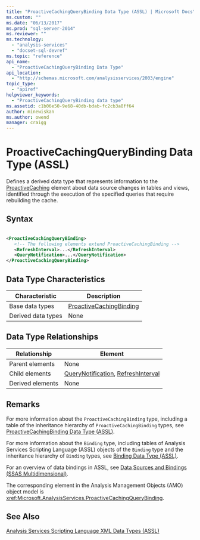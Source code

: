 ```yaml
---
title: "ProactiveCachingQueryBinding Data Type (ASSL) | Microsoft Docs"
ms.custom: ""
ms.date: "06/13/2017"
ms.prod: "sql-server-2014"
ms.reviewer: ""
ms.technology: 
  - "analysis-services"
  - "docset-sql-devref"
ms.topic: "reference"
api_name: 
  - "ProactiveCachingQueryBinding Data Type"
api_location: 
  - "http://schemas.microsoft.com/analysisservices/2003/engine"
topic_type: 
  - "apiref"
helpviewer_keywords: 
  - "ProactiveCachingQueryBinding data type"
ms.assetid: c1b06e50-9e68-40db-bdab-fc2cb3a8ff64
author: minewiskan
ms.author: owend
manager: craigg
---
```

# ProactiveCachingQueryBinding Data Type (ASSL)
  Defines a derived data type that represents information to the [ProactiveCaching](../objects/proactivecaching-element-assl.md) element about data source changes in tables and views, identified through the execution of the specified queries that require rebuilding the cache.  
  
## Syntax  
  
```xml  
  
<ProactiveCachingQueryBinding>  
   <!-- The following elements extend ProactiveCachingBinding -->  
   <RefreshInterval>...</RefreshInterval>  
   <QueryNotification>...</QueryNotification>  
</ProactiveCachingQueryBinding>  
```  
  
## Data Type Characteristics  
  
|Characteristic|Description|  
|--------------------|-----------------|  
|Base data types|[ProactiveCachingBinding](binding-data-type-assl.md)|  
|Derived data types|None|  
  
## Data Type Relationships  
  
|Relationship|Element|  
|------------------|-------------|  
|Parent elements|None|  
|Child elements|[QueryNotification](../objects/querynotification-element-assl.md), [RefreshInterval](../properties/refreshinterval-element-assl.md)|  
|Derived elements|None|  
  
## Remarks  
 For more information about the `ProactiveCachingBinding` type, including a table of the inheritance hierarchy of `ProactiveCachingBinding` types, see [ProactiveCachingBinding Data Type &#40;ASSL&#41;](binding-data-type-assl.md).  
  
 For more information about the `Binding` type, including tables of Analysis Services Scripting Language (ASSL) objects of the `Binding` type and the inheritance hierarchy of `Binding` types, see [Binding Data Type &#40;ASSL&#41;](binding-data-type-assl.md).  
  
 For an overview of data bindings in ASSL, see [Data Sources and Bindings &#40;SSAS Multidimensional&#41;](../../multidimensional-models/data-sources-and-bindings-ssas-multidimensional.md).  
  
 The corresponding element in the Analysis Management Objects (AMO) object model is <xref:Microsoft.AnalysisServices.ProactiveCachingQueryBinding>.  
  
## See Also  
 [Analysis Services Scripting Language XML Data Types &#40;ASSL&#41;](analysis-services-scripting-language-xml-data-types-assl.md)  
  
  

